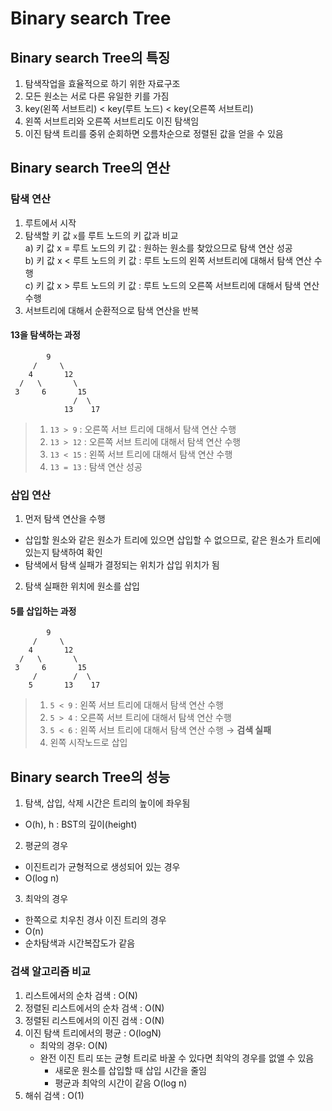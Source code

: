 # Binary search Tree

## Binary search Tree의 특징

1. 탐색작업을 효율적으로 하기 위한 자료구조
2. 모든 원소는 서로 다른 유일한 키를 가짐
3. key(왼쪽 서브트리) < key(루트 노드) < key(오른쪽 서브트리)
4. 왼쪽 서브트리와 오른쪽 서브트리도 이진 탐색임
5. 이진 탐색 트리를 중위 순회하면 오름차순으로 정렬된 값을 얻을 수 있음


## Binary search Tree의 연산

### 탐색 연산

1) 루트에서 시작
2) 탐색할 키 값 `x`를 루트 노드의 키 값과 비교   
    a) 키 값 x = 루트 노드의 키 값 : 원하는 원소를 찾았으므로 탐색 연산 성공   
    b) 키 값 x < 루트 노드의 키 값 : 루트 노드의 왼쪽 서브트리에 대해서 탐색 연산 수행   
    c) 키 값 x > 루트 노드의 키 값 : 루트 노드의 오른쪽 서브트리에 대해서 탐색 연산 수행
3) 서브트리에 대해서 순환적으로 탐색 연산을 반복


#### 13을 탐색하는 과정

```
        9
     /     \
    4       12
  /   \       \
 3     6       15
              /  \
            13    17
```
> 1) `13 > 9` : 오른쪽 서브 트리에 대해서 탐색 연산 수행
> 2) `13 > 12` : 오른쪽 서브 트리에 대해서 탐색 연산 수행
> 3) `13 < 15` : 왼쪽 서브 트리에 대해서 탐색 연산 수행
> 4) `13 = 13` : 탐색 연산 성공


### 삽입 연산

1) 먼저 탐색 연산을 수행
  - 삽입할 원소와 같은 원소가 트리에 있으면 삽입할 수 없으므로, 같은 원소가 트리에 있는지 탐색하여 확인
  - 탐색에서 탐색 실패가 결정되는 위치가 삽입 위치가 됨
2) 탐색 실패한 위치에 원소를 삽입

#### 5를 삽입하는 과정

```
        9
     /     \
    4       12
  /   \       \
 3     6       15
     /        /  \
    5       13    17
```
> 1) `5 < 9` : 왼쪽 서브 트리에 대해서 탐색 연산 수행
> 2) `5 > 4` : 오른쪽 서브 트리에 대해서 탐색 연산 수행
> 3) `5 < 6` : 왼쪽 서브 트리에 대해서 탐색 연산 수행 → **검색 실패**
> 4) 왼쪽 시작노드로 삽입


## Binary search Tree의 성능

1. 탐색, 삽입, 삭제 시간은 트리의 높이에 좌우됨
  - O(h), h :  BST의 깊이(height)
2. 평균의 경우
  - 이진트리가 균형적으로 생성되어 있는 경우
  - O(log n)
3. 최악의 경우
  - 한쪽으로 치우친 경사 이진 트리의 경우
  - O(n)
  - 순차탐색과 시간복잡도가 같음

### 검색 알고리즘 비교

1. 리스트에서의 순차 검색 : O(N)
2. 정렬된 리스트에서의 순차 검색 : O(N)
3. 정렬된 리스트에서의 이진 검색 : O(N)
4. 이진 탐색 트리에서의 평균 : O(logN)
    - 최악의 경우: O(N)
    - 완전 이진 트리 또는 균형 트리로 바꿀 수 있다면 최악의 경우를 없앨 수 있음
        - 새로운 원소를 삽입할 때 삽입 시간을 줄임
        - 평균과 최악의 시간이 같음 O(log n)
5. 해쉬 검색 : O(1)
